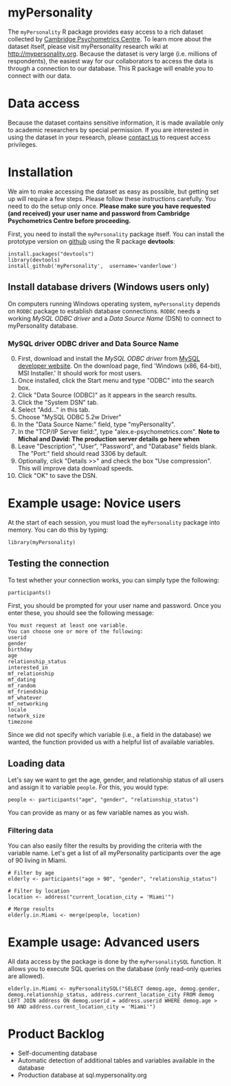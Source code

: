 myPersonality
=============

The `myPersonality` R package provides easy access to a rich dataset collected by [Cambridge Psychometrics Centre](http://www.psychometrics.cam.ac.uk). To learn more about the dataset itself, please visit myPersonality research wiki at http://mypersonality.org. Because the dataset is very large (i.e. millions of respondents), the easiest way for our collaborators to access the data is through a connection to our database. This R package will enable you to connect with our data.

# Data access
Because the dataset contains sensitive information, it is made available only to academic researchers by special permission. If you are interested in using the dataset in your research, please [contact us](http://mypersonality.org/wiki/doku.php?id=database_use_guidelines) to request access privileges.

# Installation
We aim to make accessing the dataset as easy as possible, but getting set up will require a few steps. Please follow these instructions carefully. You need to do the setup only once. **Please make sure you have requested (and received) your user name and password from Cambridge Psychometrics Centre before proceeding.**

First, you need to install the `myPersonality` package itself. You can install the prototype version on [github](https://github.com/vanderlowe/myPersonality) using the R package **devtools**:
```
install.packages("devtools") 
library(devtools)
install_github('myPersonality',  username='vanderlowe')
```
## Install database drivers (Windows users only)
On computers running Windows operating system, `myPersonality` depends on `RODBC` package to establish database connections. `RODBC` needs a working _MySQL ODBC driver_ and a _Data Source Name_ (DSN) to connect to myPersonality database.

### MySQL driver ODBC driver and Data Source Name
0. First, download and install the _MySQL ODBC driver_ from [MySQL developer website](http://dev.mysql.com/downloads/connector/odbc/5.2.html#downloads). On the download page, find 'Windows (x86, 64-bit), MSI Installer.' It should work for most users.
1. Once installed, click the Start menu and type "ODBC" into the search box.
2. Click "Data Source (ODBC)" as it appears in the search results.
3. Click the "System DSN" tab. 
4. Select "Add..." in this tab.
5. Choose "MySQL ODBC 5.2w Driver"
6. In the "Data Source Name:" field, type "myPersonality".
7. In the "TCP/IP Server field:", type "alex.e-psychometrics.com". **Note to Michal and David: The production server details go here when**
8. Leave "Description", "User", "Password", and "Database" fields blank. The "Port:" field should read 3306 by default.
9. Optionally, click "Details >>" and check the box "Use compression". This will improve data download speeds.
9. Click "OK" to save the DSN.

# Example usage: Novice users
At the start of each session, you must load the `myPersonality` package into memory. You can do this by typing:
```
library(myPersonality)
```

## Testing the connection
To test whether your connection works, you can simply type the following:
```
participants()
```
First, you should be prompted for your user name and password. Once you enter these, you should see the following message:
```
You must request at least one variable.
You can choose one or more of the following:
userid
gender
birthday
age
relationship_status
interested_in
mf_relationship
mf_dating
mf_random
mf_friendship
mf_whatever
mf_networking
locale
network_size
timezone
```
Since we did not specify which variable (i.e., a field in the database) we wanted, the function provided us with a helpful list of available variables.

## Loading data
Let's say we want to get the age, gender, and relationship status of all users and assign it to variable `people`. For this, you would type:
```
people <- participants("age", "gender", "relationship_status")
```
You can provide as many or as few variable names as you wish.

### Filtering data
You can also easily filter the results by providing the criteria with the variable name. Let's get a list of all myPersonality participants over the age of 90 living in Miami.
```
# Filter by age
elderly <- participants("age > 90", "gender", "relationship_status")

# Filter by location
location <- address("current_location_city = 'Miami'")

# Merge results
elderly.in.Miami <- merge(people, location)
```

# Example usage: Advanced users
All data access by the package is done by the `myPersonalitySQL` function. It allows you to execute SQL queries on the database (only read-only queries are allowed).
```
elderly.in.Miami <- myPersonalitySQL("SELECT demog.age, demog.gender, demog.relationship_status, address.current_location_city FROM demog LEFT JOIN address ON demog.userid = address.userid WHERE demog.age > 90 AND address.current_location_city = 'Miami'")
```

# Product Backlog
* Self-documenting database
* Automatic detection of additional tables and variables available in the database
* Production database at sql.mypersonality.org